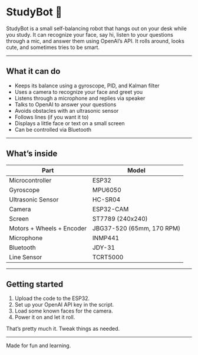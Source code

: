 # StudyBot 🤖

StudyBot is a small self-balancing robot that hangs out on your desk while you study. It can recognize your face, say hi, listen to your questions through a mic, and answer them using OpenAI’s API. It rolls around, looks cute, and sometimes tries to be smart.

---

## What it can do

- Keeps its balance using a gyroscope, PID, and Kalman filter
- Uses a camera to recognize your face and greet you
- Listens through a microphone and replies via speaker
- Talks to OpenAI to answer your questions
- Avoids obstacles with an ultrasonic sensor
- Follows lines (if you want it to)
- Displays a little face or text on a small screen
- Can be controlled via Bluetooth

---

## What’s inside

| Part                    | Model         |
|-------------------------|---------------|
| Microcontroller         | ESP32         |
| Gyroscope               | MPU6050       |
| Ultrasonic Sensor       | HC-SR04       |
| Camera                  | ESP32-CAM     |
| Screen                  | ST7789 (240x240) |
| Motors + Wheels + Encoder | JBG37-520 (65mm, 170 RPM) |
| Microphone              | INMP441       |
| Bluetooth               | JDY-31        |
| Line Sensor             | TCRT5000      |

---

## Getting started

1. Upload the code to the ESP32.
2. Set up your OpenAI API key in the script.
3. Load some known faces for the camera.
4. Power it on and let it roll.

That’s pretty much it. Tweak things as needed.

---

Made for fun and learning.

